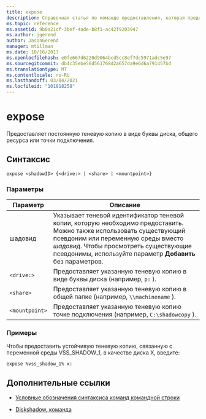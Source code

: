 ```yaml
---
title: expose
description: Справочная статья по команде предоставления, которая предоставляет постоянную теневую копию в виде буквы диска, общего ресурса или точки подключения.
ms.topic: reference
ms.assetid: 9b0a21cf-3bef-4ade-b8f1-ac42f9203947
ms.author: jgerend
author: JasonGerend
manager: mtillman
ms.date: 10/16/2017
ms.openlocfilehash: e0fe667d6220d9064bcd5cc8ef7dc5971adc5e97
ms.sourcegitcommit: db4c35ebe56d561768d2a657da9e6d6a791457bd
ms.translationtype: MT
ms.contentlocale: ru-RU
ms.lasthandoff: 03/04/2021
ms.locfileid: "101818258"
---
```

# <a name="expose"></a>expose

Предоставляет постоянную теневую копию в виде буквы диска, общего ресурса или точки подключения.

## <a name="syntax"></a>Синтаксис

```
expose <shadowID> {<drive:> | <share> | <mountpoint>}
```

### <a name="parameters"></a>Параметры

| Параметр | Описание |
| --------- | ----------- |
| шадовид | Указывает теневой идентификатор теневой копии, которую необходимо предоставить. Можно также использовать существующий псевдоним или переменную среды вместо *шадовид*. Чтобы просмотреть существующие псевдонимы, используйте параметр **Добавить** без параметров. |
| `<drive:>` | Предоставляет указанную теневую копию в виде буквы диска (например, `p:` ). |
| `<share>` | Предоставляет указанную теневую копию в общей папке (например, `\\machinename` ).   |
| `<mountpoint>` | Предоставляет указанную теневую копию точке подключения (например, `C:\shadowcopy` ). |

### <a name="examples"></a>Примеры

Чтобы предоставить устойчивую теневую копию, связанную с переменной среды VSS_SHADOW_1, в качестве диска X, введите:

```
expose %vss_shadow_1% x:
```

## <a name="additional-references"></a>Дополнительные ссылки

- [Условные обозначения синтаксиса команд командной строки](command-line-syntax-key.md)

- [Diskshadow, команда](diskshadow.md)
